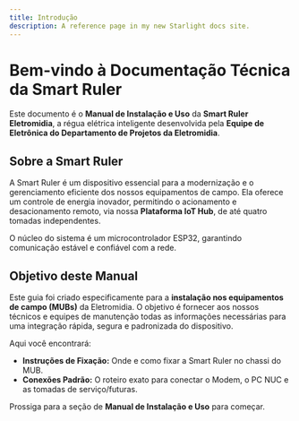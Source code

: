 ```yaml
---
title: Introdução
description: A reference page in my new Starlight docs site.
---
```



# Bem-vindo à Documentação Técnica da Smart Ruler

Este documento é o **Manual de Instalação e Uso** da **Smart Ruler Eletromidia**, a régua elétrica inteligente desenvolvida pela **Equipe de Eletrônica do Departamento de Projetos da Eletromidia**.

## Sobre a Smart Ruler

A Smart Ruler é um dispositivo essencial para a modernização e o gerenciamento eficiente dos nossos equipamentos de campo. Ela oferece um controle de energia inovador, permitindo o acionamento e desacionamento remoto, via nossa **Plataforma IoT Hub**, de até quatro tomadas independentes.

O núcleo do sistema é um microcontrolador ESP32, garantindo comunicação estável e confiável com a rede.

## Objetivo deste Manual

Este guia foi criado especificamente para a **instalação nos equipamentos de campo (MUBs)** da Eletromidia. O objetivo é fornecer aos nossos técnicos e equipes de manutenção todas as informações necessárias para uma integração rápida, segura e padronizada do dispositivo.

Aqui você encontrará:

* **Instruções de Fixação:** Onde e como fixar a Smart Ruler no chassi do MUB.
* **Conexões Padrão:** O roteiro exato para conectar o Modem, o PC NUC e as tomadas de serviço/futuras.


Prossiga para a seção de **Manual de Instalação e Uso** para começar.